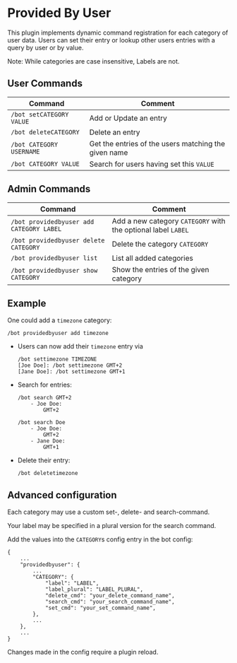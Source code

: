 # Provided By User

This plugin implements dynamic command registration for each category of user
 data. Users can set their entry or lookup other users entries with a query by
 user or by value.

Note: While categories are case insensitive, Labels are not.

## User Commands 
|               Command                 |               Comment                 |
|               ---                     |               ---                     |
| `/bot setCATEGORY VALUE`              | Add or Update an entry                |
| `/bot deleteCATEGORY`                 | Delete an entry                       |
| `/bot CATEGORY USERNAME` |Get the entries of the users matching the given name|
| `/bot CATEGORY VALUE`    | Search for users having set this `VALUE`           |


## Admin Commands

|               Command                 |               Comment                 |
|               ---                     |               ---                     |
| `/bot providedbyuser add CATEGORY LABEL` | Add a new category `CATEGORY` with the optional label `LABEL`|
| `/bot providedbyuser delete CATEGORY` | Delete the category `CATEGORY`        |
| `/bot providedbyuser list`            | List all added categories             |
| `/bot providedbyuser show CATEGORY`   | Show the entries of the given category|


## Example
One could add a `timezone` category:

```
/bot providedbyuser add timezone
```

- Users can now add their `timezone` entry via

    ```
    /bot settimezone TIMEZONE
    [Joe Doe]: /bot settimezone GMT+2
    [Jane Doe]: /bot settimezone GMT+1
    ```

- Search for entries:

    ```
    /bot search GMT+2
        - Joe Doe:
            GMT+2

    /bot search Doe
        - Joe Doe:
            GMT+2
        - Jane Doe:
            GMT+1
    ```

- Delete their entry:

    ```
    /bot deletetimezone
    ```

## Advanced configuration

Each category may use a custom set-, delete- and search-command.

Your label may be specified in a plural version for the search command.

Add the values into the `CATEGORY`s config entry in the bot config:

```
{
    ...
    "providedbyuser": {
        ...
        "CATEGORY": {
            "label": "LABEL",
            "label_plural": "LABEL_PLURAL",
            "delete_cmd": "your_delete_command_name",
            "search_cmd": "your_search_command_name",
            "set_cmd": "your_set_command_name",
        },
        ...
    },
    ...
}
```

Changes made in the config require a plugin reload.
